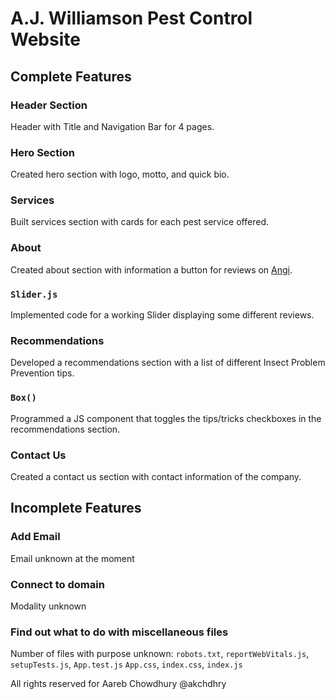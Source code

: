 # A.J. Williamson Pest Control Website

## Complete Features

### Header Section

Header with Title and Navigation Bar for 4 pages.

### Hero Section

Created hero section with logo, motto, and quick bio.

### Services

Built services section with cards for each pest service offered.

### About

Created about section with information a button for reviews on [Angi](angi.com).

### `Slider.js`

Implemented code for a working Slider displaying some different reviews.

### Recommendations

Developed a recommendations section with a list of different Insect Problem Prevention tips.

### `Box()`

Programmed a JS component that toggles the tips/tricks checkboxes in the recommendations section.

### Contact Us

Created a contact us section with contact information of the company.

## Incomplete Features

### Add Email

Email unknown at the moment

### Connect to domain

Modality unknown

### Find out what to do with miscellaneous files

Number of files with purpose unknown:
`robots.txt`, `reportWebVitals.js`, `setupTests.js`, `App.test.js` `App.css`, `index.css`, `index.js`

All rights reserved for Aareb Chowdhury @akchdhry
